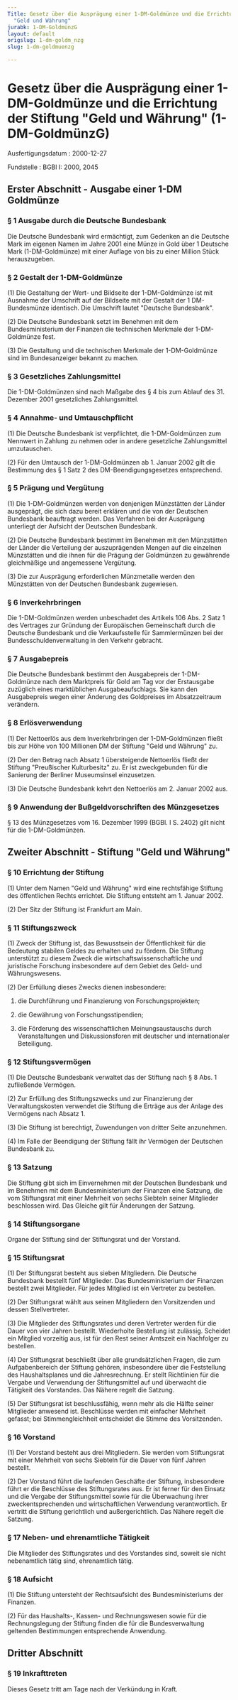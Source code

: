 ```yaml
---
Title: Gesetz über die Ausprägung einer 1-DM-Goldmünze und die Errichtung der Stiftung
  "Geld und Währung"
jurabk: 1-DM-GoldmünzG
layout: default
origslug: 1-dm-goldm_nzg
slug: 1-dm-goldmuenzg

---
```


# Gesetz über die Ausprägung einer 1-DM-Goldmünze und die Errichtung der Stiftung "Geld und Währung" (1-DM-GoldmünzG)

Ausfertigungsdatum
:   2000-12-27

Fundstelle
:   BGBl I: 2000, 2045

## Erster Abschnitt - Ausgabe einer 1-DM Goldmünze

### § 1 Ausgabe durch die Deutsche Bundesbank

Die Deutsche Bundesbank wird ermächtigt, zum Gedenken an die Deutsche
Mark im eigenen Namen im Jahre 2001 eine Münze in Gold über 1 Deutsche
Mark (1-DM-Goldmünze) mit einer Auflage von bis zu einer Million Stück
herauszugeben.

### § 2 Gestalt der 1-DM-Goldmünze

(1) Die Gestaltung der Wert- und Bildseite der 1-DM-Goldmünze ist mit
Ausnahme der Umschrift auf der Bildseite mit der Gestalt der 1 DM-
Bundesmünze identisch. Die Umschrift lautet "Deutsche Bundesbank".

(2) Die Deutsche Bundesbank setzt im Benehmen mit dem
Bundesministerium der Finanzen die technischen Merkmale der 1-DM-
Goldmünze fest.

(3) Die Gestaltung und die technischen Merkmale der 1-DM-Goldmünze
sind im Bundesanzeiger bekannt zu machen.

### § 3 Gesetzliches Zahlungsmittel

Die 1-DM-Goldmünzen sind nach Maßgabe des § 4 bis zum Ablauf des 31.
Dezember 2001 gesetzliches Zahlungsmittel.

### § 4 Annahme- und Umtauschpflicht

(1) Die Deutsche Bundesbank ist verpflichtet, die 1-DM-Goldmünzen zum
Nennwert in Zahlung zu nehmen oder in andere gesetzliche
Zahlungsmittel umzutauschen.

(2) Für den Umtausch der 1-DM-Goldmünzen ab 1. Januar 2002 gilt die
Bestimmung des § 1 Satz 2 des DM-Beendigungsgesetzes entsprechend.

### § 5 Prägung und Vergütung

(1) Die 1-DM-Goldmünzen werden von denjenigen Münzstätten der Länder
ausgeprägt, die sich dazu bereit erklären und die von der Deutschen
Bundesbank beauftragt werden. Das Verfahren bei der Ausprägung
unterliegt der Aufsicht der Deutschen Bundesbank.

(2) Die Deutsche Bundesbank bestimmt im Benehmen mit den Münzstätten
der Länder die Verteilung der auszuprägenden Mengen auf die einzelnen
Münzstätten und die ihnen für die Prägung der Goldmünzen zu gewährende
gleichmäßige und angemessene Vergütung.

(3) Die zur Ausprägung erforderlichen Münzmetalle werden den
Münzstätten von der Deutschen Bundesbank zugewiesen.

### § 6 Inverkehrbringen

Die 1-DM-Goldmünzen werden unbeschadet des Artikels 106 Abs. 2 Satz 1
des Vertrages zur Gründung der Europäischen Gemeinschaft durch die
Deutsche Bundesbank und die Verkaufsstelle für Sammlermünzen bei der
Bundesschuldenverwaltung in den Verkehr gebracht.

### § 7 Ausgabepreis

Die Deutsche Bundesbank bestimmt den Ausgabepreis der 1-DM-Goldmünze
nach dem Marktpreis für Gold am Tag vor der Erstausgabe zuzüglich
eines marktüblichen Ausgabeaufschlags. Sie kann den Ausgabepreis wegen
einer Änderung des Goldpreises im Absatzzeitraum verändern.

### § 8 Erlösverwendung

(1) Der Nettoerlös aus dem Inverkehrbringen der 1-DM-Goldmünzen fließt
bis zur Höhe von 100 Millionen DM der Stiftung "Geld und Währung" zu.

(2) Der den Betrag nach Absatz 1 übersteigende Nettoerlös fließt der
Stiftung "Preußischer Kulturbesitz" zu. Er ist zweckgebunden für die
Sanierung der Berliner Museumsinsel einzusetzen.

(3) Die Deutsche Bundesbank kehrt den Nettoerlös am 2. Januar 2002
aus.

### § 9 Anwendung der Bußgeldvorschriften des Münzgesetzes

§ 13 des Münzgesetzes vom 16. Dezember 1999 (BGBl. I S. 2402) gilt
nicht für die 1-DM-Goldmünzen.

## Zweiter Abschnitt - Stiftung "Geld und Währung"

### § 10 Errichtung der Stiftung

(1) Unter dem Namen "Geld und Währung" wird eine rechtsfähige Stiftung
des öffentlichen Rechts errichtet. Die Stiftung entsteht am 1. Januar
2002\.

(2) Der Sitz der Stiftung ist Frankfurt am Main.

### § 11 Stiftungszweck

(1) Zweck der Stiftung ist, das Bewusstsein der Öffentlichkeit für die
Bedeutung stabilen Geldes zu erhalten und zu fördern. Die Stiftung
unterstützt zu diesem Zweck die wirtschaftswissenschaftliche und
juristische Forschung insbesondere auf dem Gebiet des Geld- und
Währungswesens.

(2) Der Erfüllung dieses Zwecks dienen insbesondere:

1.  die Durchführung und Finanzierung von Forschungsprojekten;


2.  die Gewährung von Forschungsstipendien;


3.  die Förderung des wissenschaftlichen Meinungsaustauschs durch
    Veranstaltungen und Diskussionsforen mit deutscher und internationaler
    Beteiligung.

### § 12 Stiftungsvermögen

(1) Die Deutsche Bundesbank verwaltet das der Stiftung nach § 8 Abs. 1
zufließende Vermögen.

(2) Zur Erfüllung des Stiftungszwecks und zur Finanzierung der
Verwaltungskosten verwendet die Stiftung die Erträge aus der Anlage
des Vermögens nach Absatz 1.

(3) Die Stiftung ist berechtigt, Zuwendungen von dritter Seite
anzunehmen.

(4) Im Falle der Beendigung der Stiftung fällt ihr Vermögen der
Deutschen Bundesbank zu.

### § 13 Satzung

Die Stiftung gibt sich im Einvernehmen mit der Deutschen Bundesbank
und im Benehmen mit dem Bundesministerium der Finanzen eine Satzung,
die vom Stiftungsrat mit einer Mehrheit von sechs Siebteln seiner
Mitglieder beschlossen wird. Das Gleiche gilt für Änderungen der
Satzung.

### § 14 Stiftungsorgane

Organe der Stiftung sind der Stiftungsrat und der Vorstand.

### § 15 Stiftungsrat

(1) Der Stiftungsrat besteht aus sieben Mitgliedern. Die Deutsche
Bundesbank bestellt fünf Mitglieder. Das Bundesministerium der
Finanzen bestellt zwei Mitglieder. Für jedes Mitglied ist ein
Vertreter zu bestellen.

(2) Der Stiftungsrat wählt aus seinen Mitgliedern den Vorsitzenden und
dessen Stellvertreter.

(3) Die Mitglieder des Stiftungsrates und deren Vertreter werden für
die Dauer von vier Jahren bestellt. Wiederholte Bestellung ist
zulässig. Scheidet ein Mitglied vorzeitig aus, ist für den Rest seiner
Amtszeit ein Nachfolger zu bestellen.

(4) Der Stiftungsrat beschließt über alle grundsätzlichen Fragen, die
zum Aufgabenbereich der Stiftung gehören, insbesondere über die
Feststellung des Haushaltsplanes und die Jahresrechnung. Er stellt
Richtlinien für die Vergabe und Verwendung der Stiftungsmittel auf und
überwacht die Tätigkeit des Vorstandes. Das Nähere regelt die Satzung.

(5) Der Stiftungsrat ist beschlussfähig, wenn mehr als die Hälfte
seiner Mitglieder anwesend ist. Beschlüsse werden mit einfacher
Mehrheit gefasst; bei Stimmengleichheit entscheidet die Stimme des
Vorsitzenden.

### § 16 Vorstand

(1) Der Vorstand besteht aus drei Mitgliedern. Sie werden vom
Stiftungsrat mit einer Mehrheit von sechs Siebteln für die Dauer von
fünf Jahren bestellt.

(2) Der Vorstand führt die laufenden Geschäfte der Stiftung,
insbesondere führt er die Beschlüsse des Stiftungsrates aus. Er ist
ferner für den Einsatz und die Vergabe der Stiftungsmittel sowie für
die Überwachung ihrer zweckentsprechenden und wirtschaftlichen
Verwendung verantwortlich. Er vertritt die Stiftung gerichtlich und
außergerichtlich. Das Nähere regelt die Satzung.

### § 17 Neben- und ehrenamtliche Tätigkeit

Die Mitglieder des Stiftungsrates und des Vorstandes sind, soweit sie
nicht nebenamtlich tätig sind, ehrenamtlich tätig.

### § 18 Aufsicht

(1) Die Stiftung untersteht der Rechtsaufsicht des Bundesministeriums
der Finanzen.

(2) Für das Haushalts-, Kassen- und Rechnungswesen sowie für die
Rechnungslegung der Stiftung finden die für die Bundesverwaltung
geltenden Bestimmungen entsprechende Anwendung.

## Dritter Abschnitt

### § 19 Inkrafttreten

Dieses Gesetz tritt am Tage nach der Verkündung in Kraft.

